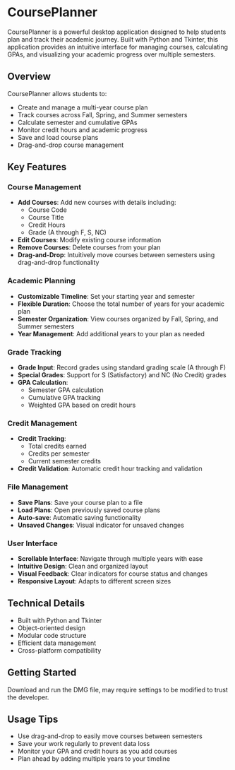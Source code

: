 # CoursePlanner

CoursePlanner is a powerful desktop application designed to help students plan and track their academic journey. Built with Python and Tkinter, this application provides an intuitive interface for managing courses, calculating GPAs, and visualizing your academic progress over multiple semesters.

## Overview

CoursePlanner allows students to:
- Create and manage a multi-year course plan
- Track courses across Fall, Spring, and Summer semesters
- Calculate semester and cumulative GPAs
- Monitor credit hours and academic progress
- Save and load course plans
- Drag-and-drop course management

## Key Features

### Course Management
- **Add Courses**: Add new courses with details including:
  - Course Code
  - Course Title
  - Credit Hours
  - Grade (A through F, S, NC)
- **Edit Courses**: Modify existing course information
- **Remove Courses**: Delete courses from your plan
- **Drag-and-Drop**: Intuitively move courses between semesters using drag-and-drop functionality

### Academic Planning
- **Customizable Timeline**: Set your starting year and semester
- **Flexible Duration**: Choose the total number of years for your academic plan
- **Semester Organization**: View courses organized by Fall, Spring, and Summer semesters
- **Year Management**: Add additional years to your plan as needed

### Grade Tracking
- **Grade Input**: Record grades using standard grading scale (A through F)
- **Special Grades**: Support for S (Satisfactory) and NC (No Credit) grades
- **GPA Calculation**:
  - Semester GPA calculation
  - Cumulative GPA tracking
  - Weighted GPA based on credit hours

### Credit Management
- **Credit Tracking**:
  - Total credits earned
  - Credits per semester
  - Current semester credits
- **Credit Validation**: Automatic credit hour tracking and validation

### File Management
- **Save Plans**: Save your course plan to a file
- **Load Plans**: Open previously saved course plans
- **Auto-save**: Automatic saving functionality
- **Unsaved Changes**: Visual indicator for unsaved changes

### User Interface
- **Scrollable Interface**: Navigate through multiple years with ease
- **Intuitive Design**: Clean and organized layout
- **Visual Feedback**: Clear indicators for course status and changes
- **Responsive Layout**: Adapts to different screen sizes

## Technical Details

- Built with Python and Tkinter
- Object-oriented design
- Modular code structure
- Efficient data management
- Cross-platform compatibility

## Getting Started

Download and run the DMG file, may require settings to be modified to trust the developer.

## Usage Tips

- Use drag-and-drop to easily move courses between semesters
- Save your work regularly to prevent data loss
- Monitor your GPA and credit hours as you add courses
- Plan ahead by adding multiple years to your timeline 
